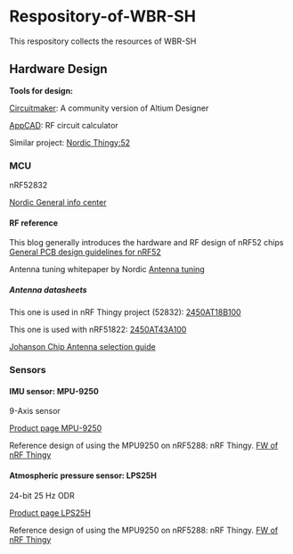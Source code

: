 # Respository-of-WBR-SH
This respository collects the resources of WBR-SH 

## Hardware Design

**Tools for design:**

[Circuitmaker](https://circuitmaker.com/): A community version of Altium Designer

[AppCAD](http://www.hp.woodshot.com/): RF circuit calculator

Similar project: [Nordic Thingy:52](https://www.nordicsemi.com/eng/Products/Nordic-Thingy-52)


### MCU 
nRF52832

[Nordic General info center](https://infocenter.nordicsemi.com/index.jsp)

#### RF reference
This blog generally introduces the hardware and RF design of nRF52 chips
[General PCB design guidelines for nRF52](https://devzone.nordicsemi.com/blogs/870/general-pcb-design-guidelines-for-nrf52/)

Antenna tuning whitepaper by Nordic 
[Antenna tuning](http://infocenter.nordicsemi.com/pdf/nwp_017.pdf)

##### Antenna datasheets

This one is used in nRF Thingy project (52832):
[2450AT18B100](https://www.johansontechnology.com/datasheets/antennas/2450AT18B100.pdf)

This one is used with nRF51822:
[2450AT43A100](https://www.johansontechnology.com/datasheets/antennas/2450AT43A100.pdf)

[Johanson Chip Antenna selection guide](https://www.johansontechnology.com/downloads/chip-antenna-selection-guide.pdf)

### Sensors
#### IMU sensor: MPU-9250
9-Axis sensor

[Product page MPU-9250](https://www.invensense.com/products/motion-tracking/9-axis/mpu-9250/)

Reference design of using the MPU9250 on nRF5288: nRF Thingy.
[FW of nRF Thingy](https://github.com/NordicSemiconductor/Nordic-Thingy52-FW)

#### Atmospheric pressure sensor: LPS25H
24-bit 25 Hz ODR

[Product page LPS25H](http://www.st.com/en/mems-and-sensors/lps25h.html)

Reference design of using the MPU9250 on nRF5288: nRF Thingy.
[FW of nRF Thingy](https://github.com/NordicSemiconductor/Nordic-Thingy52-FW)


